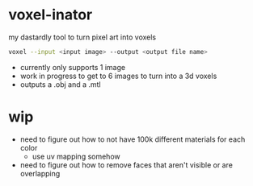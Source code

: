 # voxel-inator
my dastardly tool to turn pixel art into voxels

```bash
voxel --input <input image> --output <output file name>
```
- currently only supports 1 image
- work in progress to get to 6 images to turn into a 3d voxels
- outputs a .obj and a .mtl

# wip
- need to figure out how to not have 100k different materials for each color
    - use uv mapping somehow
- need to figure out how to remove faces that aren't visible or are overlapping